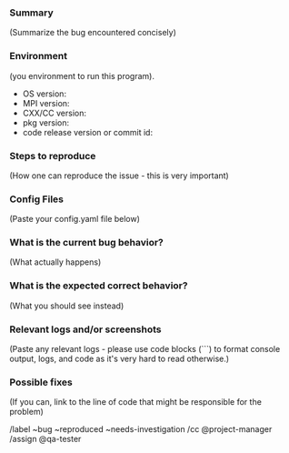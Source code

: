 ### Summary

(Summarize the bug encountered concisely)


### Environment

(you environment to run this program).  
- OS  version:
- MPI version:
- CXX/CC version:
- pkg version:
- code release version or commit id:

### Steps to reproduce

(How one can reproduce the issue - this is very important)


### Config Files

(Paste your config.yaml file below)


### What is the current bug behavior?

(What actually happens)


### What is the expected correct behavior?

(What you should see instead)


### Relevant logs and/or screenshots

(Paste any relevant logs - please use code blocks (```) to format console output,
logs, and code as it's very hard to read otherwise.)


### Possible fixes

(If you can, link to the line of code that might be responsible for the problem)

/label ~bug ~reproduced ~needs-investigation
/cc @project-manager
/assign @qa-tester